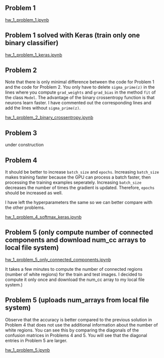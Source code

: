 ## Problem 1 
[hw_1_problem_1.ipynb](https://colab.research.google.com/drive/1iox1Gm87uqdlRtWriW34zZ5c6sKfRrhx)

## Problem 1 solved with Keras (train only one binary classifier)
[hw_1_problem_1_keras.ipynb](https://colab.research.google.com/drive/1EeUTh-_qNbuQZDLqttYwcKf3zhsAuO-J)

## Problem 2

Note that there is only minimal difference between the code for Problem 1 and the code for Problem 2. You only have to delete ```sigma_prime(z)``` in the lines where you compute ```grad_weights``` and ```grad_bias``` in the method ```fit``` of the class ```Model```. The advantage of the binary crossentropy function is that neurons learn faster.  I have commented out the corresponding lines and add the lines without ```sigma_prime(z)```.

[hw_1_problem_2_binary_crossentropy.ipynb](https://colab.research.google.com/drive/1s0WCKT7baDk1-WSStYgqRw6LWlcTvzSu)

## Problem 3

under construction

## Problem 4

It should be better to increase ```batch_size``` and ```epochs```. Increasing ```batch_size``` makes training faster because the GPU can process a batch faster, then processing the training examples seperately. Increasing ```batch_size``` decreases the number of times the gradient is updated. Therefore, ```epochs``` should be increased as well.

I have left the hyperparameters the same so we can better compare with the other problems.

[hw_1_problem_4_softmax_keras.ipynb](https://colab.research.google.com/drive/1RwhFCd6Oaw9fq57MVnMJR-fke7bdvUK8)

## Problem 5 (only compute number of connected components and download num_cc arrays to local file system)

[hw_1_problem_5_only_connected_components.ipynb](https://colab.research.google.com/drive/1RSeZXKBIRMCSK4XPIjJY1ziWb1IjIfx_)

It takes a few minutes to compute the number of connected regions (number of white regions) for the train and test images. I decided to compute it only once and download the num_cc array to my local file system.)

## Problem 5 (uploads num_arrays from local file system)

Observe that the accuracy is better compared to the previous solution in Problem 4 that does not use the additional information about the number of white regions. You can see this by comparing the diagonals of the confusion matrices in Problems 4 and 5. You will see that the diagonal entries in Problem 5 are larger.

[hw_1_problem_5.ipynb](https://colab.research.google.com/drive/1VEWtPJP_iuY4UvTPt6NxRAsjC8SqJd12)
